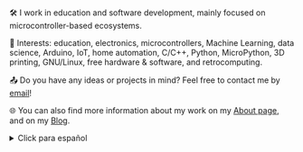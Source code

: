 🛠️ I work in education and software development, mainly focused on microcontroller-based ecosystems.

👀 Interests: education, electronics, microcontrollers, Machine Learning, data science, Arduino, IoT, home automation, C/C++, Python, MicroPython, 3D printing, GNU/Linux, free hardware & software, and retrocomputing.

📤 Do you have any ideas or projects in mind? Feel free to contact me by [email](mailto:lucas@automatismos-mdq.com.ar)!

🌐 You can also find more information about my work on my [About page](https://lmtreser.github.io/), and on my [Blog](https://www.automatismos-mdq.com.ar).

<details>
<summary>Click para español</summary>
<br>
🛠️ Trabajo en educación y en la creación de software, principalmente enfocado en ecosistemas basados en microcontroladores.
<br><br>
👀 Intereses: educación, electrónica, microcontroladores, Machine Learning, ciencia de datos, Arduino, IoT, domótica, C/C++, Python, MicroPython, impresión 3D, GNU/Linux, hardware & software libre y retrocomputación.
<br><br>
📤 ¿Tenes alguna idea o proyecto en mente? ¡No dudes en contactarme por correo electrónico!
<br><br>
🌐 También podes encontrar más información sobre mi trabajo en mi página <a href="https://lmtreser.github.io/">About</a>, y en mi <a href="https://www.automatismos-mdq.com.ar">Blog</a>.
</details>
